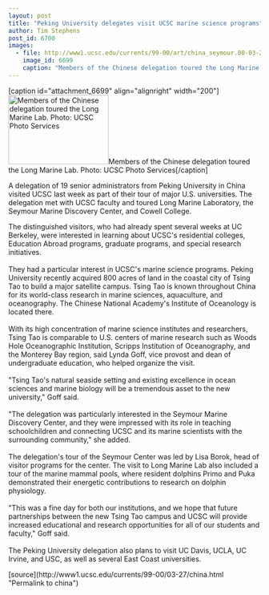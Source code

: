 ```yaml
---
layout: post
title: "Peking University delegates visit UCSC marine science programs"
author: Tim Stephens
post_id: 6700
images:
  - file: http://www1.ucsc.edu/currents/99-00/art/china_seymour.00-03-27.200.jpg
    image_id: 6699
    caption: "Members of the Chinese delegation toured the Long Marine Lab. Photo: UCSC Photo Services"
---
```


[caption id="attachment_6699" align="alignright" width="200"]<a href="http://localhost/mysite/wp-content/uploads/2000/03/china_seymour.00-03-27.200.jpg"><img class="size-full wp-image-6699" src="http://localhost/mysite/wp-content/uploads/2000/03/china_seymour.00-03-27.200.jpg" alt="Members of the Chinese delegation toured the Long Marine Lab. Photo: UCSC Photo Services" width="200" height="138" /></a>Members of the Chinese delegation toured the Long Marine Lab. Photo: UCSC Photo Services[/caption]
<p>
  A delegation of 19 senior administrators from Peking University in China visited UCSC last week as part of their tour of major U.S. universities. The delegation met with UCSC faculty and toured Long Marine Laboratory, the Seymour Marine Discovery Center, and Cowell College.
</p>The distinguished visitors, who had already spent several weeks at UC Berkeley, were interested in learning about UCSC's residential colleges, Education Abroad programs, graduate programs, and special research initiatives.<br>
<br>
They had a particular interest in UCSC's marine science programs. Peking University recently acquired 800 acres of land in the coastal city of Tsing Tao to build a major satellite campus. Tsing Tao is known throughout China for its world-class research in marine sciences, aquaculture, and oceanography. The Chinese National Academy's Institute of Oceanology is located there.<br>
<br>
With its high concentration of marine science institutes and researchers, Tsing Tao is comparable to U.S. centers of marine research such as Woods Hole Oceanographic Institution, Scripps Institution of Oceanography, and the Monterey Bay region, said Lynda Goff, vice provost and dean of undergraduate education, who helped organize the visit.<br>
<br>
"Tsing Tao's natural seaside setting and existing excellence in ocean sciences and marine biology will be a tremendous asset to the new university," Goff said.<br>
<br>
"The delegation was particularly interested in the Seymour Marine Discovery Center, and they were impressed with its role in teaching schoolchildren and connecting UCSC and its marine scientists with the surrounding community," she added.<br>
<br>
The delegation's tour of the Seymour Center was led by Lisa Borok, head of visitor programs for the center. The visit to Long Marine Lab also included a tour of the marine mammal pools, where resident dolphins Primo and Puka demonstrated their energetic contributions to research on dolphin physiology.<br>
<br>
"This was a fine day for both our institutions, and we hope that future partnerships between the new Tsing Tao campus and UCSC will provide increased educational and research opportunities for all of our students and faculty," Goff said.<br>
<br>
The Peking University delegation also plans to visit UC Davis, UCLA, UC Irvine, and USC, as well as several East Coast universities.
<p>

</p>
[source](http://www1.ucsc.edu/currents/99-00/03-27/china.html "Permalink to china")
